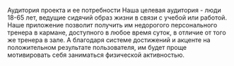 Аудитория проекта и ее потребности
Наша целевая аудитория - люди 18-65 лет, ведущие сидячий образ жизни в связи с учебой или работой. Наше приложение позволит получить им недорогого персонального тренера в кармане, доступного в любое время суток, в отличие от того же тренера в зале. А благодаря системе достижений и акценте на положительном результате пользователя, им будет проще мотивировать себя заниматься физической активностью.
